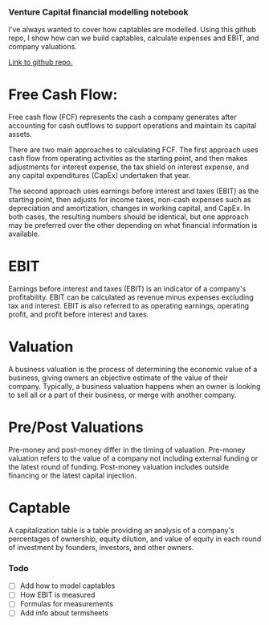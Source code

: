 ### Venture Capital financial modelling notebook

I've always wanted to cover how captables are modelled. Using this github repo, I show how can we build captables, calculate expenses and EBIT, and company valuations.

[Link to github repo.](https://github.com/rachittshah/VC-modelling)

# Free Cash Flow:

Free cash flow (FCF) represents the cash a company generates after accounting for cash outflows to support operations and maintain its capital assets.

There are two main approaches to calculating FCF. The first approach uses cash flow from operating activities as the starting point, and then makes adjustments for interest expense, the tax shield on interest expense, and any capital expenditures (CapEx) undertaken that year. 

The second approach uses earnings before interest and taxes (EBIT) as the starting point, then adjusts for income taxes, non-cash expenses such as depreciation and amortization, changes in working capital, and CapEx. In both cases, the resulting numbers should be identical, but one approach may be preferred over the other depending on what financial information is available.

# EBIT

Earnings before interest and taxes (EBIT) is an indicator of a company's profitability. EBIT can be calculated as revenue minus expenses excluding tax and interest. EBIT is also referred to as operating earnings, operating profit, and profit before interest and taxes.

# Valuation

A business valuation is the process of determining the economic value of a business, giving owners an objective estimate of the value of their company. Typically, a business valuation happens when an owner is looking to sell all or a part of their business, or merge with another company.

# Pre/Post Valuations

Pre-money and post-money differ in the timing of valuation. Pre-money valuation refers to the value of a company not including external funding or the latest round of funding. Post-money valuation includes outside financing or the latest capital injection.

# Captable

A capitalization table is a table providing an analysis of a company's percentages of ownership, equity dilution, and value of equity in each round of investment by founders, investors, and other owners.

### Todo

- [ ] Add how to model captables
- [ ] How EBIT is measured
- [ ] Formulas for measurements
- [ ] Add info about termsheets
